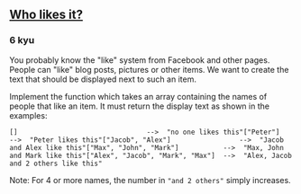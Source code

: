 <h2><a href=https://www.codewars.com/kata/5266876b8f4bf2da9b000362/train/csharp target="_blank">Who likes it?</a></h2><h3>6 kyu</h3><p>You probably know the "like" system from Facebook and other pages. People can "like" blog posts, pictures or other items. We want to create the text that should be displayed next to such an item.</p><p>Implement the function which takes an array containing the names of people that like an item. It must return the display text as shown in the examples:</p><pre><code>[]                                --&gt;  "no one likes this"["Peter"]                         --&gt;  "Peter likes this"["Jacob", "Alex"]                 --&gt;  "Jacob and Alex like this"["Max", "John", "Mark"]           --&gt;  "Max, John and Mark like this"["Alex", "Jacob", "Mark", "Max"]  --&gt;  "Alex, Jacob and 2 others like this"</code></pre><p>Note: For 4 or more names, the number in <code>"and 2 others"</code> simply increases.</p>